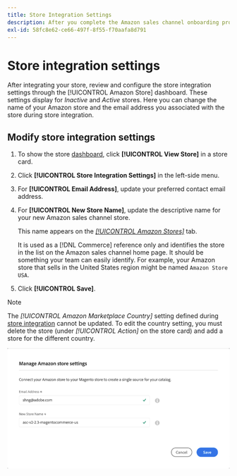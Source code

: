 ```yaml
---
title: Store Integration Settings
description: After you complete the Amazon sales channel onboarding process, review and configure the store integration settings through the [!UICONTROL Amazon Store] dashboard
exl-id: 58fc8e62-ce66-497f-8f55-f70aafa8d791
---
```

# Store integration settings

After integrating your store, review and configure the store integration settings through the [!UICONTROL Amazon Store] dashboard. These settings display for *Inactive* and *Active* stores. Here you can change the name of your Amazon store and the email address you associated with the store during store integration.

## Modify store integration settings

1. To show the store [dashboard](./amazon-store-dashboard.md), click **[!UICONTROL View Store]** in a store card.

1. Click **[!UICONTROL Store Integration Settings]** in the left-side menu.

1. For **[!UICONTROL Email Address]**, update your preferred contact email address.

1. For **[!UICONTROL New Store Name]**, update the descriptive name for your new Amazon sales channel store. 

   This name appears on the [_[!UICONTROL Amazon Stores]_](./managing-stores.md) tab.

   It is used as a [!DNL Commerce] reference only and identifies the store in the list on the Amazon sales channel home page. It should be something your team can easily identify. For example, your Amazon store that sells in the United States region might be named `Amazon Store USA`.

1. Click **[!UICONTROL Save]**.

>[!NOTE]
>
>The _[!UICONTROL Amazon Marketplace Country]_ setting defined during [store integration](./store-integration.md) cannot be updated. To edit the country setting, you must delete the store (under _[!UICONTROL Action]_ on the store card) and add a store for the different country.

![Store integration settings](assets/amazon-store-settings.png)
